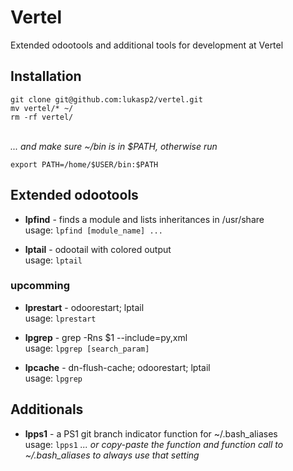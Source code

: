 # Vertel
Extended odootools and additional tools for development at Vertel

## Installation
```
git clone git@github.com:lukasp2/vertel.git
mv vertel/* ~/
rm -rf vertel/
```
\
*... and make sure ~/bin is in $PATH, otherwise run*
```
export PATH=/home/$USER/bin:$PATH
```

## Extended odootools
* **lpfind** - finds a module and lists inheritances in /usr/share \
usage: `lpfind [module_name] ...`

* **lptail** - odootail with colored output \
usage: `lptail`

### upcomming
* **lprestart** - odoorestart; lptail \
usage: `lprestart`

* **lpgrep** - grep -Rns $1 --include=py,xml \
usage: `lpgrep [search_param]`

* **lpcache** - dn-flush-cache; odoorestart; lptail \
usage: `lpgrep`

## Additionals
* **lpps1** - a PS1 git branch indicator function for ~/.bash_aliases \
usage: `lpps1`   *... or copy-paste the function and function call to ~/.bash_aliases to always use that setting*

